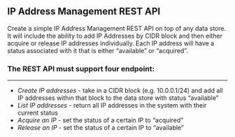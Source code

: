## IP Address Management REST API

Create a simple IP Address Management REST API on top of any data store. It will include the ability to add IP Addresses by CIDR block and then either acquire or release IP addresses individually. Each IP address will have a status associated with it that is either “available” or “acquired”.

### The REST API must support four endpoint:

---

- _Create IP addresses_ - take in a CIDR block (e.g. 10.0.0.1/24) and add all IP addresses within that block to the data store with status “available”
- _List IP addresses_ - return all IP addresses in the system with their current status
- _Acquire an IP_ - set the status of a certain IP to “acquired”
- _Release an IP_ - set the status of a certain IP to “available”

